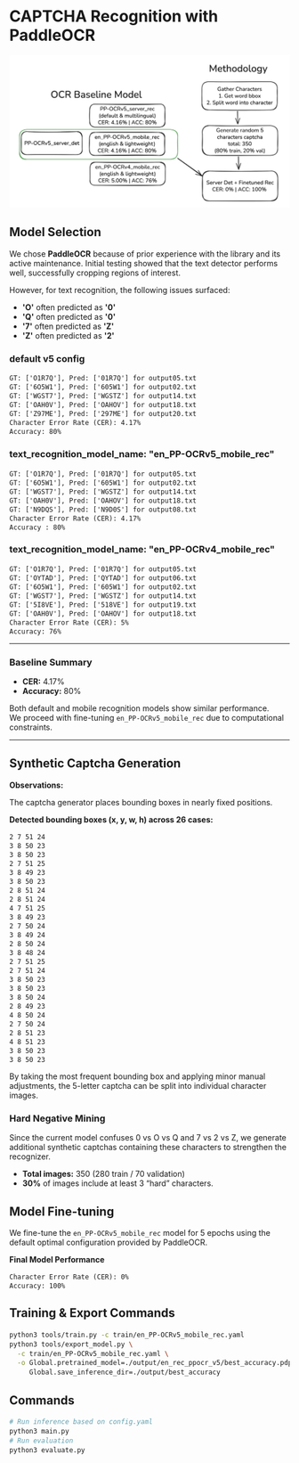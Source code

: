 # CAPTCHA Recognition with PaddleOCR
![Overview](src/Overview.png)

## Model Selection
We chose **PaddleOCR** because of prior experience with the library and its active maintenance.
Initial testing showed that the text detector performs well, successfully cropping regions of interest.

However, for text recognition, the following issues surfaced:

- **'O'** often predicted as **'0'**
- **'Q'** often predicted as **'0'**
- **'7'** often predicted as **'Z'**
- **'Z'** often predicted as **'2'**

### default v5 config 
```
GT: ['O1R7Q'], Pred: ['01R7Q'] for output05.txt
GT: ['6O5W1'], Pred: ['605W1'] for output02.txt
GT: ['WGST7'], Pred: ['WGSTZ'] for output14.txt
GT: ['OAH0V'], Pred: ['OAHOV'] for output18.txt
GT: ['Z97ME'], Pred: ['297ME'] for output20.txt
Character Error Rate (CER): 4.17%
Accuracy: 80% 
```

### text_recognition_model_name: "en_PP-OCRv5_mobile_rec"
```
GT: ['O1R7Q'], Pred: ['01R7Q'] for output05.txt
GT: ['6O5W1'], Pred: ['605W1'] for output02.txt
GT: ['WGST7'], Pred: ['WGSTZ'] for output14.txt
GT: ['OAH0V'], Pred: ['OAHOV'] for output18.txt
GT: ['N9DQS'], Pred: ['N9D0S'] for output08.txt
Character Error Rate (CER): 4.17%
Accuracy : 80% 
```

### text_recognition_model_name: "en_PP-OCRv4_mobile_rec"
```
GT: ['O1R7Q'], Pred: ['01R7Q'] for output05.txt
GT: ['OYTAD'], Pred: ['QYTAD'] for output06.txt
GT: ['6O5W1'], Pred: ['605W1'] for output02.txt
GT: ['WGST7'], Pred: ['WGSTZ'] for output14.txt
GT: ['5I8VE'], Pred: ['518VE'] for output19.txt
GT: ['OAH0V'], Pred: ['OAHOV'] for output18.txt
Character Error Rate (CER): 5%
Accuracy: 76%
```

---

### Baseline Summary

- **CER:** 4.17%
- **Accuracy:** 80%

Both default and mobile recognition models show similar performance.  
We proceed with fine-tuning `en_PP-OCRv5_mobile_rec` due to computational constraints.

---

## Synthetic Captcha Generation
**Observations:**

The captcha generator places bounding boxes in nearly fixed positions.

**Detected bounding boxes (x, y, w, h) across 26 cases:**

```
2 7 51 24
3 8 50 23
3 8 50 23
2 7 51 25
3 8 49 23
3 8 50 23
2 8 51 24
2 8 51 24
4 7 51 25
3 8 49 23
2 7 50 24
3 8 49 24
2 8 50 24
3 8 48 24
2 7 51 25
2 7 51 24
3 8 50 23
3 8 50 23
3 8 50 24
2 8 49 23
4 8 50 24
2 7 50 24
2 8 51 23
4 8 51 23
3 8 50 23
3 8 50 23
```

By taking the most frequent bounding box and applying minor manual adjustments, the 5-letter captcha can be split into individual character images.
### Hard Negative Mining

Since the current model confuses 0 vs O vs Q and 7 vs 2 vs Z, we generate additional synthetic captchas containing these characters to strengthen the recognizer.

- **Total images:** 350 (280 train / 70 validation)
- **30%** of images include at least 3 “hard” characters.


## Model Fine-tuning
We fine-tune the `en_PP-OCRv5_mobile_rec` model for 5 epochs using the default optimal configuration provided by PaddleOCR.

**Final Model Performance**
```
Character Error Rate (CER): 0%
Accuracy: 100%
```

## Training & Export Commands

```bash
python3 tools/train.py -c train/en_PP-OCRv5_mobile_rec.yaml
python3 tools/export_model.py \
  -c train/en_PP-OCRv5_mobile_rec.yaml \
  -o Global.pretrained_model=./output/en_rec_ppocr_v5/best_accuracy.pdparams \
     Global.save_inference_dir=./output/best_accuracy
```

## Commands
```bash
# Run inference based on config.yaml
python3 main.py
# Run evaluation 
python3 evaluate.py
```